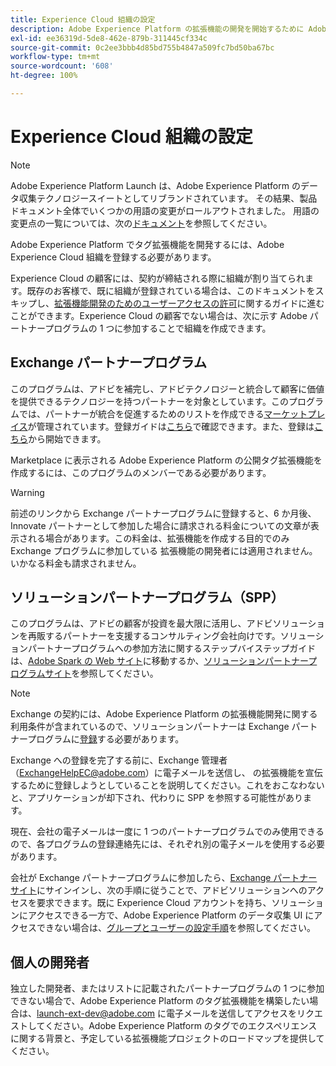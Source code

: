 ```yaml
---
title: Experience Cloud 組織の設定
description: Adobe Experience Platform の拡張機能の開発を開始するために Adobe Experience Cloud 組織を登録する方法について説明します。
exl-id: ee36319d-5de8-462e-879b-311445cf334c
source-git-commit: 0c2ee3bbb4d85bd755b4847a509fc7bd50ba67bc
workflow-type: tm+mt
source-wordcount: '608'
ht-degree: 100%

---
```


# Experience Cloud 組織の設定

>[!NOTE]
>
>Adobe Experience Platform Launch は、Adobe Experience Platform のデータ収集テクノロジースイートとしてリブランドされています。 その結果、製品ドキュメント全体でいくつかの用語の変更がロールアウトされました。 用語の変更点の一覧については、次の[ドキュメント](../../term-updates.md)を参照してください。

Adobe Experience Platform でタグ拡張機能を開発するには、Adobe Experience Cloud 組織を登録する必要があります。

Experience Cloud の顧客には、契約が締結される際に組織が割り当てられます。既存のお客様で、既に組織が登録されている場合は、このドキュメントをスキップし、[拡張機能開発のためのユーザーアクセスの許可](./access.md)に関するガイドに進むことができます。Experience Cloud の顧客でない場合は、次に示す Adobe パートナープログラムの 1 つに参加することで組織を作成できます。

## Exchange パートナープログラム

このプログラムは、アドビを補完し、アドビテクノロジーと統合して顧客に価値を提供できるテクノロジーを持つパートナーを対象としています。このプログラムでは、パートナーが統合を促進するためのリストを作成できる[マーケットプレイス](https://www.adobeexchange.com/experiencecloud.html)が管理されています。登録ガイドは[こちら](https://partners.adobe.com/exchangeprogram/experiencecloud/reg-guide.html)で確認できます。また、登録は[こちら](https://partners.adobe.com/exchangeprogram/experiencecloud/prereg.html)から開始できます。

Marketplace に表示される Adobe Experience Platform の公開タグ拡張機能を作成するには、このプログラムのメンバーである必要があります。

>[!WARNING]
>
>前述のリンクから Exchange パートナープログラムに登録すると、6 か月後、Innovate パートナーとして参加した場合に請求される料金についての文章が表示される場合があります。この料金は、拡張機能を作成する目的でのみ Exchange プログラムに参加している 拡張機能の開発者には適用されません。いかなる料金も請求されません。

## ソリューションパートナープログラム（SPP）

このプログラムは、アドビの顧客が投資を最大限に活用し、アドビソリューションを再販するパートナーを支援するコンサルティング会社向けです。ソリューションパートナープログラムへの参加方法に関するステップバイステップガイドは、[Adobe Spark の Web サイト](https://spark.adobe.com/page/7PKZzIJJjkcDd/)に移動するか、[ソリューションパートナープログラムサイト](https://solutionpartners.adobe.com/home.html)を参照してください。

>[!NOTE]
>
>Exchange の契約には、Adobe Experience Platform の拡張機能開発に関する利用条件が含まれているので、ソリューションパートナーは Exchange パートナープログラムに[登録](https://partners.adobe.com/exchangeprogram/experiencecloud/prereg.html)する必要があります。
>
>Exchange への登録を完了する前に、Exchange 管理者（<ExchangeHelpEC@adobe.com>）に電子メールを送信し、 の拡張機能を宣伝するために登録しようとしていることを説明してください。これをおこなわないと、アプリケーションが却下され、代わりに SPP を参照する可能性があります。
>
>現在、会社の電子メールは一度に 1 つのパートナープログラムでのみ使用できるので、各プログラムの登録連絡先には、それぞれ別の電子メールを使用する必要があります。

会社が Exchange パートナープログラムに参加したら、[Exchange パートナーサイト](https://partners.adobe.com/exchangeprogram/experiencecloud)にサインインし、次の手順に従うことで、アドビソリューションへのアクセスを要求できます。既に Experience Cloud アカウントを持ち、ソリューションにアクセスできる一方で、Adobe Experience Platform のデータ収集 UI にアクセスできない場合は、[グループとユーザーの設定手順](../../ui/administration/user-permissions.md)を参照してください。

## 個人の開発者

独立した開発者、またはリストに記載されたパートナープログラムの 1 つに参加できない場合で、Adobe Experience Platform のタグ拡張機能を構築したい場合は、launch-ext-dev@adobe.com に電子メールを送信してアクセスをリクエストしてください。Adobe Experience Platform のタグでのエクスペリエンスに関する背景と、予定している拡張機能プロジェクトのロードマップを提供してください。
